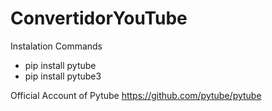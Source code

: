 # ConvertidorYouTube

Instalation Commands
  - pip install pytube
  - pip install pytube3

Official Account of Pytube
https://github.com/pytube/pytube
